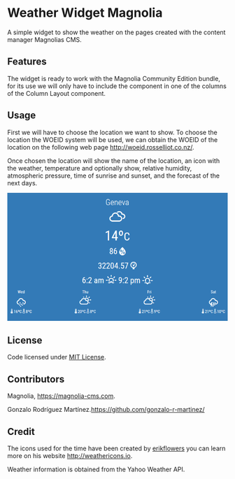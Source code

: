 # Weather Widget Magnolia

A simple widget to show the weather on the pages created with the content manager Magnolias CMS.

## Features

The widget is ready to work with the Magnolia Community Edition bundle, for its use we will only have to include the component in one of the columns of the Column Layout component.

## Usage

First we will have to choose the location we want to show. To choose the location the WOEID system will be used, we can obtain the WOEID of the location on the following web page http://woeid.rosselliot.co.nz/.

Once chosen the location will show the name of the location, an icon with the weather, temperature and optionally show, relative humidity, atmospheric pressure, time of sunrise and sunset, and the forecast of the next days.

![Screenshot ](https://github.com/gonzalo-r-martinez/weather-widget-magnolia/blob/master/webresources/screenshots/Screenshot1.png "Screenshot")

## License

Code licensed under [MIT License](http://opensource.org/licenses/mit-license.html "MIT License").

## Contributors

Magnolia, https://magnolia-cms.com.

Gonzalo Rodríguez Martínez.https://github.com/gonzalo-r-martinez/

## Credit

The icons used for the time have been created by [erikflowers](https://github.com/erikflowers "erikflowers") you can learn more on his website http://weathericons.io.

Weather information is obtained from the Yahoo Weather API.
